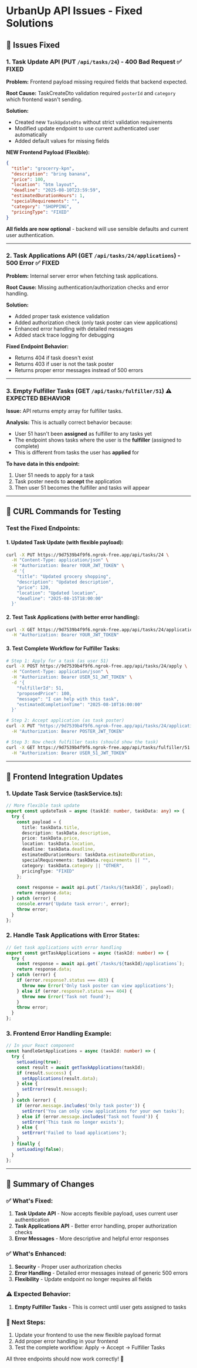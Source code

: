 # UrbanUp API Issues - Fixed Solutions

## 🐛 Issues Fixed

### 1. **Task Update API (PUT `/api/tasks/24`) - 400 Bad Request** ✅ **FIXED**

**Problem:** Frontend payload missing required fields that backend expected.

**Root Cause:** TaskCreateDto validation required `posterId` and `category` which frontend wasn't sending.

**Solution:** 
- Created new `TaskUpdateDto` without strict validation requirements
- Modified update endpoint to use current authenticated user automatically
- Added default values for missing fields

**NEW Frontend Payload (Flexible):**
```json
{
  "title": "grocerry-kpn",
  "description": "bring banana",
  "price": 100,
  "location": "btm layout",
  "deadline": "2025-08-10T23:59:59",
  "estimatedDurationHours": 1,
  "specialRequirements": "",
  "category": "SHOPPING",
  "pricingType": "FIXED"
}
```

**All fields are now optional** - backend will use sensible defaults and current user authentication.

---

### 2. **Task Applications API (GET `/api/tasks/24/applications`) - 500 Error** ✅ **FIXED**

**Problem:** Internal server error when fetching task applications.

**Root Cause:** Missing authentication/authorization checks and error handling.

**Solution:**
- Added proper task existence validation
- Added authorization check (only task poster can view applications)
- Enhanced error handling with detailed messages
- Added stack trace logging for debugging

**Fixed Endpoint Behavior:**
- Returns 404 if task doesn't exist
- Returns 403 if user is not the task poster
- Returns proper error messages instead of 500 errors

---

### 3. **Empty Fulfiller Tasks (GET `/api/tasks/fulfiller/51`)** ⚠️ **EXPECTED BEHAVIOR**

**Issue:** API returns empty array for fulfiller tasks.

**Analysis:** This is actually correct behavior because:
- User 51 hasn't been **assigned** as fulfiller to any tasks yet
- The endpoint shows tasks where the user is the **fulfiller** (assigned to complete)
- This is different from tasks the user has **applied** for

**To have data in this endpoint:**
1. User 51 needs to apply for a task
2. Task poster needs to **accept** the application
3. Then user 51 becomes the fulfiller and tasks will appear

---

## 🔧 CURL Commands for Testing

### Test the Fixed Endpoints:

#### 1. **Updated Task Update (with flexible payload):**
```bash
curl -X PUT https://9d7539b4f9f6.ngrok-free.app/api/tasks/24 \
  -H "Content-Type: application/json" \
  -H "Authorization: Bearer YOUR_JWT_TOKEN" \
  -d '{
    "title": "Updated grocery shopping",
    "description": "Updated description",
    "price": 120,
    "location": "Updated location",
    "deadline": "2025-08-15T18:00:00"
  }'
```

#### 2. **Test Task Applications (with better error handling):**
```bash
curl -X GET https://9d7539b4f9f6.ngrok-free.app/api/tasks/24/applications \
  -H "Authorization: Bearer YOUR_JWT_TOKEN"
```

#### 3. **Test Complete Workflow for Fulfiller Tasks:**
```bash
# Step 1: Apply for a task (as user 51)
curl -X POST https://9d7539b4f9f6.ngrok-free.app/api/tasks/24/apply \
  -H "Content-Type: application/json" \
  -H "Authorization: Bearer USER_51_JWT_TOKEN" \
  -d '{
    "fulfillerId": 51,
    "proposedPrice": 100,
    "message": "I can help with this task",
    "estimatedCompletionTime": "2025-08-10T16:00:00"
  }'

# Step 2: Accept application (as task poster)
curl -X PUT "https://9d7539b4f9f6.ngrok-free.app/api/tasks/24/applications/APPLICATION_ID/accept?posterId=POSTER_ID" \
  -H "Authorization: Bearer POSTER_JWT_TOKEN"

# Step 3: Now check fulfiller tasks (should show the task)
curl -X GET https://9d7539b4f9f6.ngrok-free.app/api/tasks/fulfiller/51 \
  -H "Authorization: Bearer USER_51_JWT_TOKEN"
```

---

## 📱 Frontend Integration Updates

### 1. **Update Task Service (taskService.ts):**

```typescript
// More flexible task update
export const updateTask = async (taskId: number, taskData: any) => {
  try {
    const payload = {
      title: taskData.title,
      description: taskData.description,
      price: taskData.price,
      location: taskData.location,
      deadline: taskData.deadline,
      estimatedDurationHours: taskData.estimatedDuration,
      specialRequirements: taskData.requirements || "",
      category: taskData.category || "OTHER",
      pricingType: "FIXED"
    };
    
    const response = await api.put(`/tasks/${taskId}`, payload);
    return response.data;
  } catch (error) {
    console.error('Update task error:', error);
    throw error;
  }
};
```

### 2. **Handle Task Applications with Error States:**

```typescript
// Get task applications with error handling
export const getTaskApplications = async (taskId: number) => {
  try {
    const response = await api.get(`/tasks/${taskId}/applications`);
    return response.data;
  } catch (error) {
    if (error.response?.status === 403) {
      throw new Error('Only task poster can view applications');
    } else if (error.response?.status === 404) {
      throw new Error('Task not found');
    }
    throw error;
  }
};
```

### 3. **Frontend Error Handling Example:**

```typescript
// In your React component
const handleGetApplications = async (taskId: number) => {
  try {
    setLoading(true);
    const result = await getTaskApplications(taskId);
    if (result.success) {
      setApplications(result.data);
    } else {
      setError(result.message);
    }
  } catch (error) {
    if (error.message.includes('Only task poster')) {
      setError('You can only view applications for your own tasks');
    } else if (error.message.includes('Task not found')) {
      setError('This task no longer exists');
    } else {
      setError('Failed to load applications');
    }
  } finally {
    setLoading(false);
  }
};
```

---

## 🎯 Summary of Changes

### ✅ **What's Fixed:**
1. **Task Update API** - Now accepts flexible payload, uses current user authentication
2. **Task Applications API** - Better error handling, proper authorization checks
3. **Error Messages** - More descriptive and helpful error responses

### ✅ **What's Enhanced:**
1. **Security** - Proper user authorization checks
2. **Error Handling** - Detailed error messages instead of generic 500 errors
3. **Flexibility** - Update endpoint no longer requires all fields

### ⚠️ **Expected Behavior:**
1. **Empty Fulfiller Tasks** - This is correct until user gets assigned to tasks

### 🚀 **Next Steps:**
1. Update your frontend to use the new flexible payload format
2. Add proper error handling in your frontend
3. Test the complete workflow: Apply → Accept → Fulfiller Tasks

All three endpoints should now work correctly! 🎉
